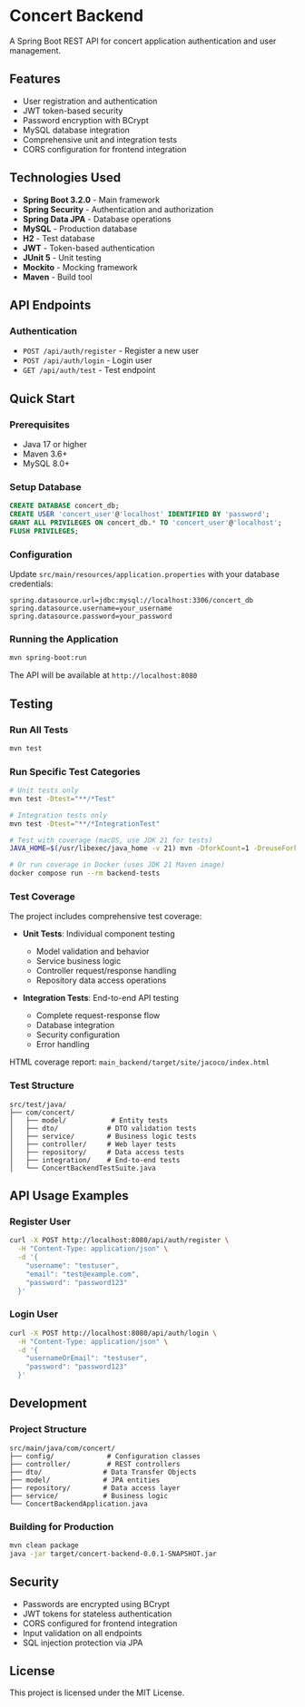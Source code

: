 # Concert Backend

A Spring Boot REST API for concert application authentication and user management.

## Features

- User registration and authentication
- JWT token-based security
- Password encryption with BCrypt
- MySQL database integration
- Comprehensive unit and integration tests
- CORS configuration for frontend integration

## Technologies Used

- **Spring Boot 3.2.0** - Main framework
- **Spring Security** - Authentication and authorization
- **Spring Data JPA** - Database operations
- **MySQL** - Production database
- **H2** - Test database
- **JWT** - Token-based authentication
- **JUnit 5** - Unit testing
- **Mockito** - Mocking framework
- **Maven** - Build tool

## API Endpoints

### Authentication
- `POST /api/auth/register` - Register a new user
- `POST /api/auth/login` - Login user
- `GET /api/auth/test` - Test endpoint

## Quick Start

### Prerequisites
- Java 17 or higher
- Maven 3.6+
- MySQL 8.0+

### Setup Database
```sql
CREATE DATABASE concert_db;
CREATE USER 'concert_user'@'localhost' IDENTIFIED BY 'password';
GRANT ALL PRIVILEGES ON concert_db.* TO 'concert_user'@'localhost';
FLUSH PRIVILEGES;
```

### Configuration
Update `src/main/resources/application.properties` with your database credentials:
```properties
spring.datasource.url=jdbc:mysql://localhost:3306/concert_db
spring.datasource.username=your_username
spring.datasource.password=your_password
```

### Running the Application
```bash
mvn spring-boot:run
```

The API will be available at `http://localhost:8080`

## Testing

### Run All Tests
```bash
mvn test
```

### Run Specific Test Categories
```bash
# Unit tests only
mvn test -Dtest="**/*Test"

# Integration tests only  
mvn test -Dtest="**/*IntegrationTest"

# Test with coverage (macOS, use JDK 21 for tests)
JAVA_HOME=$(/usr/libexec/java_home -v 21) mvn -DforkCount=1 -DreuseForks=false test jacoco:report

# Or run coverage in Docker (uses JDK 21 Maven image)
docker compose run --rm backend-tests
```

### Test Coverage
The project includes comprehensive test coverage:

- **Unit Tests**: Individual component testing
  - Model validation and behavior
  - Service business logic
  - Controller request/response handling
  - Repository data access operations

- **Integration Tests**: End-to-end API testing
  - Complete request-response flow
  - Database integration
  - Security configuration
  - Error handling

HTML coverage report: `main_backend/target/site/jacoco/index.html`

### Test Structure
```
src/test/java/
├── com/concert/
│   ├── model/           # Entity tests
│   ├── dto/            # DTO validation tests
│   ├── service/        # Business logic tests
│   ├── controller/     # Web layer tests
│   ├── repository/     # Data access tests
│   ├── integration/    # End-to-end tests
│   └── ConcertBackendTestSuite.java
```

## API Usage Examples

### Register User
```bash
curl -X POST http://localhost:8080/api/auth/register \
  -H "Content-Type: application/json" \
  -d '{
    "username": "testuser",
    "email": "test@example.com", 
    "password": "password123"
  }'
```

### Login User
```bash
curl -X POST http://localhost:8080/api/auth/login \
  -H "Content-Type: application/json" \
  -d '{
    "usernameOrEmail": "testuser",
    "password": "password123"
  }'
```

## Development

### Project Structure
```
src/main/java/com/concert/
├── config/             # Configuration classes
├── controller/         # REST controllers
├── dto/               # Data Transfer Objects
├── model/             # JPA entities
├── repository/        # Data access layer
├── service/           # Business logic
└── ConcertBackendApplication.java
```

### Building for Production
```bash
mvn clean package
java -jar target/concert-backend-0.0.1-SNAPSHOT.jar
```

## Security

- Passwords are encrypted using BCrypt
- JWT tokens for stateless authentication
- CORS configured for frontend integration
- Input validation on all endpoints
- SQL injection protection via JPA

## License

This project is licensed under the MIT License.
